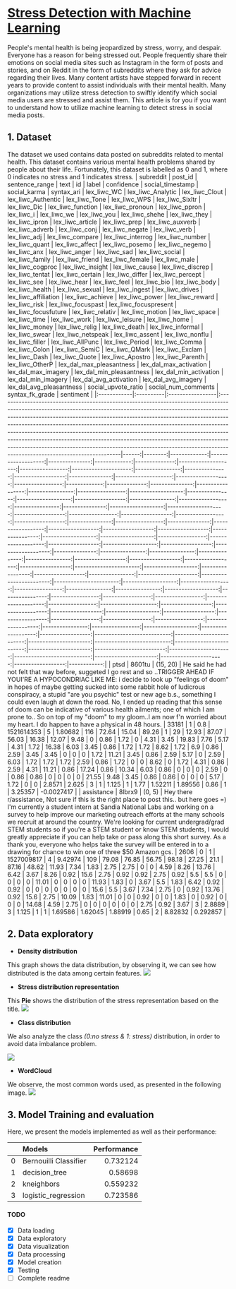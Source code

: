 # **<u>Stress Detection with Machine Learning</u>**
People's mental health is being jeopardized by stress, worry, and despair. Everyone has a reason for being stressed out. People frequently share their emotions on social media sites such as Instagram in the form of posts and stories, and on Reddit in the form of subreddits where they ask for advice regarding their lives. Many content artists have stepped forward in recent years to provide content to assist individuals with their mental health. Many organizations may utilize stress detection to swiftly identify which social media users are stressed and assist them. This article is for you if you want to understand how to utilize machine learning to detect stress in social media posts.

## __1. Dataset__
The dataset we used contains data posted on subreddits related to mental health. This dataset contains various mental health problems shared by people about their life. Fortunately, this dataset is labelled as 0 and 1, where 0 indicates no stress and 1 indicates stress.
| subreddit   | post_id   | sentence_range   | text                                                                                                                                                                                                                                                                                                                                                                                                                                                                                                                                                                                                         |    id |   label |   confidence |   social_timestamp |   social_karma |   syntax_ari |   lex_liwc_WC |   lex_liwc_Analytic |   lex_liwc_Clout |   lex_liwc_Authentic |   lex_liwc_Tone |   lex_liwc_WPS |   lex_liwc_Sixltr |   lex_liwc_Dic |   lex_liwc_function |   lex_liwc_pronoun |   lex_liwc_ppron |   lex_liwc_i |   lex_liwc_we |   lex_liwc_you |   lex_liwc_shehe |   lex_liwc_they |   lex_liwc_ipron |   lex_liwc_article |   lex_liwc_prep |   lex_liwc_auxverb |   lex_liwc_adverb |   lex_liwc_conj |   lex_liwc_negate |   lex_liwc_verb |   lex_liwc_adj |   lex_liwc_compare |   lex_liwc_interrog |   lex_liwc_number |   lex_liwc_quant |   lex_liwc_affect |   lex_liwc_posemo |   lex_liwc_negemo |   lex_liwc_anx |   lex_liwc_anger |   lex_liwc_sad |   lex_liwc_social |   lex_liwc_family |   lex_liwc_friend |   lex_liwc_female |   lex_liwc_male |   lex_liwc_cogproc |   lex_liwc_insight |   lex_liwc_cause |   lex_liwc_discrep |   lex_liwc_tentat |   lex_liwc_certain |   lex_liwc_differ |   lex_liwc_percept |   lex_liwc_see |   lex_liwc_hear |   lex_liwc_feel |   lex_liwc_bio |   lex_liwc_body |   lex_liwc_health |   lex_liwc_sexual |   lex_liwc_ingest |   lex_liwc_drives |   lex_liwc_affiliation |   lex_liwc_achieve |   lex_liwc_power |   lex_liwc_reward |   lex_liwc_risk |   lex_liwc_focuspast |   lex_liwc_focuspresent |   lex_liwc_focusfuture |   lex_liwc_relativ |   lex_liwc_motion |   lex_liwc_space |   lex_liwc_time |   lex_liwc_work |   lex_liwc_leisure |   lex_liwc_home |   lex_liwc_money |   lex_liwc_relig |   lex_liwc_death |   lex_liwc_informal |   lex_liwc_swear |   lex_liwc_netspeak |   lex_liwc_assent |   lex_liwc_nonflu |   lex_liwc_filler |   lex_liwc_AllPunc |   lex_liwc_Period |   lex_liwc_Comma |   lex_liwc_Colon |   lex_liwc_SemiC |   lex_liwc_QMark |   lex_liwc_Exclam |   lex_liwc_Dash |   lex_liwc_Quote |   lex_liwc_Apostro |   lex_liwc_Parenth |   lex_liwc_OtherP |   lex_dal_max_pleasantness |   lex_dal_max_activation |   lex_dal_max_imagery |   lex_dal_min_pleasantness |   lex_dal_min_activation |   lex_dal_min_imagery |   lex_dal_avg_activation |   lex_dal_avg_imagery |   lex_dal_avg_pleasantness |   social_upvote_ratio |   social_num_comments |   syntax_fk_grade |   sentiment |
|:------------|:----------|:-----------------|:-------------------------------------------------------------------------------------------------------------------------------------------------------------------------------------------------------------------------------------------------------------------------------------------------------------------------------------------------------------------------------------------------------------------------------------------------------------------------------------------------------------------------------------------------------------------------------------------------------------|------:|--------:|-------------:|-------------------:|---------------:|-------------:|--------------:|--------------------:|-----------------:|---------------------:|----------------:|---------------:|------------------:|---------------:|--------------------:|-------------------:|-----------------:|-------------:|--------------:|---------------:|-----------------:|----------------:|-----------------:|-------------------:|----------------:|-------------------:|------------------:|----------------:|------------------:|----------------:|---------------:|-------------------:|--------------------:|------------------:|-----------------:|------------------:|------------------:|------------------:|---------------:|-----------------:|---------------:|------------------:|------------------:|------------------:|------------------:|----------------:|-------------------:|-------------------:|-----------------:|-------------------:|------------------:|-------------------:|------------------:|-------------------:|---------------:|----------------:|----------------:|---------------:|----------------:|------------------:|------------------:|------------------:|------------------:|-----------------------:|-------------------:|-----------------:|------------------:|----------------:|---------------------:|------------------------:|-----------------------:|-------------------:|------------------:|-----------------:|----------------:|----------------:|-------------------:|----------------:|-----------------:|-----------------:|-----------------:|--------------------:|-----------------:|--------------------:|------------------:|------------------:|------------------:|-------------------:|------------------:|-----------------:|-----------------:|-----------------:|-----------------:|------------------:|----------------:|-----------------:|-------------------:|-------------------:|------------------:|---------------------------:|-------------------------:|----------------------:|---------------------------:|-------------------------:|----------------------:|-------------------------:|----------------------:|---------------------------:|----------------------:|----------------------:|------------------:|------------:|
| ptsd        | 8601tu    | (15, 20)         | He said he had not felt that way before, suggeted I go rest and so ..TRIGGER AHEAD IF YOUI'RE A HYPOCONDRIAC LIKE ME: i decide to look up "feelings of doom" in hopes of maybe getting sucked into some rabbit hole of ludicrous conspiracy, a stupid "are you psychic" test or new age b.s., something I could even laugh at down the road. No, I ended up reading that this sense of doom can be indicative of various health ailments; one of which I am prone to.. So on top of my "doom" to my gloom..I am now f'n worried about my heart. I do happen to have a physical in 48 hours.                  | 33181 |       1 |          0.8 |         1521614353 |              5 |      1.80682 |           116 |               72.64 |            15.04 |                89.26 |            1    |          29    |             12.93 |          87.07 |               56.03 |              16.38 |            12.07 |         9.48 |          0    |           0.86 |             1.72 |               0 |             4.31 |               3.45 |           19.83 |               7.76 |              5.17 |            4.31 |              1.72 |           16.38 |           6.03 |               3.45 |                0.86 |              1.72 |             1.72 |              8.62 |              1.72 |               6.9 |           0.86 |             2.59 |           3.45 |              3.45 |                 0 |                 0 |                 0 |            1.72 |              11.21 |               3.45 |             0.86 |               2.59 |              5.17 |               0    |              2.59 |               6.03 |           1.72 |            1.72 |            1.72 |           2.59 |            0.86 |              1.72 |                 0 |                 0 |              8.62 |                    0   |               1.72 |             4.31 |              0.86 |            2.59 |                 4.31 |                   11.21 |                   0.86 |              17.24 |              0.86 |            10.34 |            6.03 |            0.86 |                  0 |               0 |             0    |             2.59 |                0 |                0.86 |             0.86 |                0    |                 0 |                 0 |                 0 |              21.55 |              9.48 |             3.45 |             0.86 |             0.86 |                0 |                 0 |               0 |             5.17 |               1.72 |               0    |              0    |                     2.8571 |                   2.625  |                     3 |                      1     |                    1.125 |                     1 |                  1.77    |               1.52211 |                    1.89556 |                  0.86 |                     1 |           3.25357 |  -0.0027417 |
| assistance  | 8lbrx9    | (0, 5)           | Hey there r/assistance, Not sure if this is the right place to post this.. but here goes =) I'm currently a student intern at Sandia National Labs and working on a survey to help improve our marketing outreach efforts at the many schools we recruit at around the country. We're looking for current undergrad/grad STEM students so if you're a STEM student or know STEM students, I would greatly appreciate if you can help take or pass along this short survey. As a thank you, everyone who helps take the survey will be entered in to a drawing for chance to win one of three $50 Amazon gcs. |  2606 |       0 |          1   |         1527009817 |              4 |      9.42974 |           109 |               79.08 |            76.85 |                56.75 |           98.18 |          27.25 |             21.1  |          87.16 |               48.62 |              11.93 |             7.34 |         1.83 |          2.75 |           2.75 |             0    |               0 |             4.59 |               8.26 |           13.76 |               6.42 |              3.67 |            8.26 |              0.92 |           15.6  |           2.75 |               0.92 |                0.92 |              2.75 |             0.92 |              5.5  |              5.5  |               0   |           0    |             0    |           0    |             11.01 |                 0 |                 0 |                 0 |            0    |              11.93 |               1.83 |             0    |               3.67 |              5.5  |               1.83 |              6.42 |               0.92 |           0.92 |            0    |            0    |           0    |            0    |              0    |                 0 |                 0 |             15.6  |                    5.5 |               3.67 |             7.34 |              2.75 |            0    |                 0.92 |                   13.76 |                   0.92 |              15.6  |              2.75 |            10.09 |            1.83 |           11.01 |                  0 |               0 |             0.92 |             0    |                0 |                1.83 |             0    |                0.92 |                 0 |                 0 |                 0 |              14.68 |              4.59 |             2.75 |             0    |             0    |                0 |                 0 |               0 |             0    |               2.75 |               0.92 |              3.67 |                     3      |                   2.8889 |                     3 |                      1.125 |                    1     |                     1 |                  1.69586 |               1.62045 |                    1.88919 |                  0.65 |                     2 |           8.82832 |   0.292857  |


## __2. Data exploratory__

- __Density distribution__

This graph shows the data distribution, by observing it, we can see how
distributed is the data among certain features.
![](./result/2.png) 

- __Stress distribution representation__

This __Pie__ shows the distribution of the stress representation
based on the title.
![](./result/1.png)

- __Class distribution__

We also analyze the class _(0:no stress & 1: stress)_ distribution,
in order to avoid data imbalance problem.

![](./result/3.png)

- __WordCloud__

We observe, the most common words used, as presented in the following
image.
![](./result/4.png)


## __3. Model Training and evaluation__

Here, we present the models implemented as well as their performance:

|    | Models                |   Performance  |
|---:|:----------------------|---------------:|
|  0 | Bernouilli Classifier |       0.732124 |
|  1 | decision_tree         |       0.58698  |
|  2 | kneighbors            |       0.559232 |
|  3 | logistic_regression   |       0.723586 |



#### **__TODO__**
- [x] Data loading
- [x] Data exploratory
- [x] Data visualization
- [x] Data processing
- [x] Model creation
- [x] Testing
- [ ] Complete readme